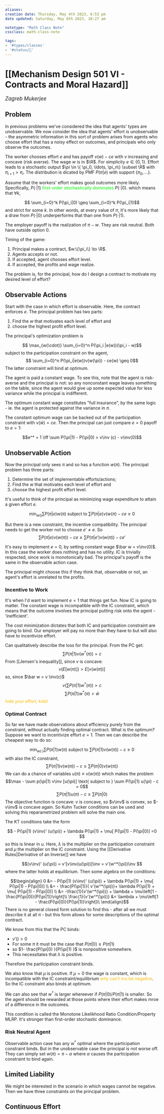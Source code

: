 ```yaml
---
aliases:
creation date: Thursday, May 4th 2023, 6:53 pm
date updated: Saturday, May 6th 2023, 10:27 am

notetype: "Math Class Note"
cssclass: math-class-note

tags: 
- '#types/classes'
- '#status/🚧'
---
```


# [[Mechanism Design 501 VI - Contracts and Moral Hazard]]
<span style = "font-size:120%"><i >Zagreb Mukerjee </i></span>

## Problem

In previous problems we've considered the idea that agents' types are unobservable. We now consider the idea that agents' effort is unobservable - the asymmetric information in this sort of problem arises from agents who choose effort that has a noisy effect on outcomes, and principals who only observe the outcomes. 

The worker chooses effort $e$ and has payoff $v(w) - ce$ with $v$ increasing and concave (risk averse). The wage $w$ is in $\R$. For simplicity $e \in \{0, 1\}.$ Effort leads to a stochastic output $\pi \in \{ \pi_0, \ldots, \pi_n\} \subset \R$ with $\pi_{i +1} > \pi_i$. The distribution is dicated by PMF $P(\pi|e)$ with support $\{\pi_0, \ldots \}$. 

Assume that the workers' effort makes good outcomes more likely. Specifically, $P(\cdot|1)$ <font color=gree>first-order stochastically dominates</font> $P(\cdot|0)$. which means that $\forall k$, 

$$ \sum_{i=0}^k P(\pi_i|0) \geq \sum_{i=0}^k P(\pi_i|1)$$
and strict for some $k$. In other words, at every value of $\pi$, it's more likely that a draw from $P(\cdot |0)$ underperforms that than one from $P(\cdot|1)$. 

The employer payoff is the realization of $\pi - w$. They are risk neutral. Both have outside option $0$.

Timing of the game:
1) Principal makes a contract, $w:\{\pi_i\} \to \R$.
2) Agents accepts or not.
3) If accepted, agent chooses effort level.
4) If accepted, the profits and wage realize. 

The problem is, for the principal, how do I design a contract to motivate my desired level of effort?

## Observable Actions

Start with the case in which effort is observable. Here, the contract enforces $e$. The principal problem has two parts: 
1) Find the $w$ that motivates each level of effort and 
2) choose the highest profit effort level. 


The principal's optimization problem is 

$$ \max_{w(\cdot)} \sum_{i=0}^n P(\pi_i |e(w))(\pi_i - w)$$
subject to the participation constraint on the agent, 
$$ \sum_{i=0}^n P(\pi_i|e(w))v(w(\pi)) - ce(w) \geq 0$$
The latter constraint will bind at optimum.  

The agent is paid a constant wage. To see this, note that the agent is risk-averse and the principal is not: so any nonconstant wage leaves something on the table, since the agent would give up some expected value for less variance while the principal is indifferent. 

The optimum constant wage constitutes "full insurance", by the same logic - ie. the agent is protected against the variance in $\pi$. 

The constant optimum wage can be backed out of the participation constraint with $v(\bar w) = ce$. Then the principal can just compare $e=0$ payoff to $e=1$: 


$$e^* = 1 \iff \sum P(\pi|1) - P(\pi|0) > v\inv (c) - v\inv(0)$$
## Unobservable Action

Now the principal only sees $\pi$ and so has a function $w(\pi)$. The principal problem has three parts: 
1) Determine the set of implementable efforts/actions;
2) Find the $w$ that motivates each level of effort and 
3) choose the highest profit effort level. 


It's useful to think of the principal as minimizing wage expenditure to attain a given effort $e$. 

$$ \min_{w()} \sum P(\pi|e) w(\pi) \text{ subject to } \sum P(\pi|e)v(w(\pi) - ce \geq 0$$

But there is a new constraint, the incentive compatibility. The principal needs to get the worker not to choose $e' \neq e$. So
$$ \sum P(\pi|e)v(w(\pi)) - ce \geq \sum P(\pi|e')v(w(\pi)) - ce'$$

It's easy to implement $e= 0$, by setting constant wage $\bar w = v\inv(0)$. In this case the worker does nothing and has no utility. IC is trivially respected, since work is monotonically bad. The principal's payoff is the same in the observable action case. 

The principal might choose this if they think that, observable or not, an agent's effort is unrelated to the profits. 

### Incentive to Work

It's when I'd want to implement $e=1$ that things get fun. Now IC is going to matter. The constant wage is incompatible with the IC constraint, which means that the outcome involves the principal putting risk onto the agent - 'inefficient'. 

The cost minimization dictates that both IC and participation constraint are going to bind. Our employer will pay no more than they have to but will also have to incentivize effort. 

Can qualitatively describe the loss for the principal. From the PC get:
$$ \sum P(\pi|1) v(w^*(\pi)) = c $$
From [[Jensen's inequality]], since $v$ is concave:
$$ v\left(E[w(\pi)\right]) > E[v(w(\pi))]$$
so, since $\bar w = v \inv(c)$
$$ v\left( \sum P(\pi|1)w^*(\pi) \right) > c$$
$$  \sum P(\pi|1)w^*(\pi)  > \bar w$$
 <font color=#F7B801>hide your effort, kids!</font>


### Optimal Contract

So far we have made observations about efficiency purely from the constraint, without actually finding optimal contract. What is the optimum? Suppose we want to incentivize effort $e = 1$. Then we can describe the cheapest way to do so: 

$$ \min_{w(\cdot)} \sum P(\pi|1)w(\pi) \text{ subject to } \sum P(\pi|1)v(w(\pi)) -c \geq 0$$
with also the IC constraint, 
$$ \sum P(\pi|1) v(w(\pi)) - c \geq \sum P(\pi|0)v(w(\pi))$$
We can do a chance of variables $u( \pi) \equiv v(w(\pi))$ which makes the problem 
$$\max - \sum p(\pi|1) v\inv [u(\pi)] \text{ subject to } \sum P(\pi|1) u(\pi) - c = 0$$
$$ \sum P(\pi|1)u(\pi) - c \geq \sum P(\pi|0)$$
The objective function is concave: $v$ is concave, so $v\inv$ is convex, so $-v\inv$ is concave again. So Kuhn Tucker conditions can be used and solving this reparametrized problem will solve the main one.

The KT conditions take the form

$$ - P(\pi|1) (v\inv)' (u(\pi)) + \lambda  P(\pi|1) + \mu[ P(\pi|1) - P(\pi|0)] =0 $$
so this is linear in $u$. Here, $\lambda$ is the multiplier on the participation constraint and $\mu$ the multiplier on the IC constraint. Using the [[Derivative Rules|Derivative of an Inverse]] we have 

$$(v\inv)' (u(\pi)) = v'[v\inv(u(\pi))]\inv = v'(w^*(\pi))\inv $$
where the latter holds at equilibrium. Then some algebra on the conditions: 

$$\begin{align}
0 &=  - P(\pi|1) (v\inv)' (u(\pi)) + \lambda  P(\pi|1) + \mu[ P(\pi|1) - P(\pi|0)] \\
&=  - \frac{P(\pi|1)}{ v'(w^*(\pi))}+ \lambda  P(\pi|1) + \mu[ P(\pi|1) - P(\pi|0)] \\
&= -\frac{1}{v'(w^*(\pi))} + \lambda + \mu\left[1 - \frac{P(\pi|0)}{P(\pi|1)}\right]\\
\frac{1}{v'(w^*(\pi))}  &= \lambda + \mu\left[1 - \frac{P(\pi|0)}{P(\pi|1)}\right]\\
\end{align}$$
There is no general closed form solution to find this - after all we must describe it at all $\pi$ - but this form allows for some descriptions of the optimal contract. 

We know from this that the PC binds: 
- $v'()> 0$
- For some $\pi$ it must be the case that $P(\pi|0)\geq P(\pi|1)$
- so  $1- \frac{P(\pi|0) }{P(\pi|1) }$ is nonpositive somewhere. 
- This necessitates that $\lambda$ is positive. 

Therefore the participation constraint binds. 


We also know that $\mu$ is positive. If $\mu = 0$ the wage is constant, which is incompatible with the IC constraint/equilibrium <font color=#F7B801> why can't mu be negative</font>. So the IC constraint also binds at optimum. 

We can also see that $w^*$ is larger whereever if $P(\pi|0)/P(\pi|1)$ is smaller. So the agent should be rewarded at those points where their effort makes mroe of a difference in the outcomes. 

This condition is called the Monotone Likelikhood Ratio Condition/Property MLRP. It's stronger than first-order stochastic dominance. 


### Risk Neutral Agent

Observable action case has any $w^*$ optimal where the participation constraint binds.  But in the unobservable case the principal is not worse off. They can simply set $w(\pi) = \pi - \alpha$ where $\alpha$ causes the participation constraint to bind again. 


## Limited Liability

We might be interested in the scenario in which wages cannot be negative. Then we have three constraints on the principal problem. 


## Continuous Effort